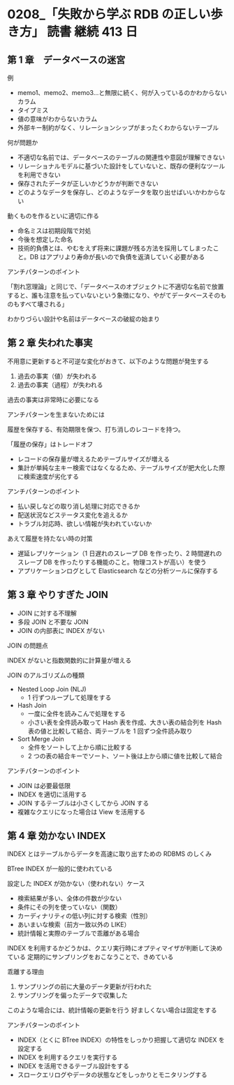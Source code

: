 # 0208\_「失敗から学ぶ RDB の正しい歩き方」 読書 継続 413 日

## 第 1 章　データベースの迷宮

例

- memo1、memo2、memo3...と無限に続く、何が入っているのかわからないカラム
- タイプミス
- 値の意味がわからないカラム
- 外部キー制約がなく、リレーションシップがまったくわからないテーブル

何が問題か

- 不適切な名前では、データベースのテーブルの関連性や意図が理解できない
- リレーショナルモデルに基づいた設計をしていないと、既存の便利なツールを利用できない
- 保存されたデータが正しいかどうかが判断できない
- どのようなデータを保存し、どのようなデータを取り出せばいいかわからない

動くものを作るといに適切に作る

- 命名ミスは初期段階で対処
- 今後を想定した命名
- 技術的負債とは、やむをえず将来に課題が残る方法を採用してしまったこと。DB はアプリより寿命が長いので負債を返済していく必要がある

アンチパターンのポイント

「割れ窓理論」と同じで、「データベースのオブジェクトに不適切な名前で放置すると、誰も注意を払っていないという象徴になり、やがてデータベースそのものもすべて壊される」

わかりづらい設計や名前はデータベースの破綻の始まり

## 第 2 章 失われた事実

不用意に更新すると不可逆な変化がおきて、以下のような問題が発生する

1. 過去の事実（値）が失われる
2. 過去の事実（過程）が失われる

過去の事実は非常時に必要になる

アンチパターンを生まないためには

履歴を保存する、有効期限を保つ、打ち消しのレコードを持つ。

「履歴の保存」はトレードオフ

- レコードの保存量が増えるためテーブルサイズが増える
- 集計が単純な主キー検索ではなくなるため、テーブルサイズが肥大化した際に検索速度が劣化する

アンチパターンのポイント

- 払い戻しなどの取り消し処理に対応できるか
- 配送状況などステータス変化を追えるか
- トラブル対応時、欲しい情報が失われていないか

あえて履歴を持たない時の対策

- 遅延レプリケーション（1 日遅れのスレープ DB を作ったり、2 時間遅れのスレープ DB を作ったりする機能のこと。物理コストが高い）を使う
- アプリケーションログとして Elasticsearch などの分析ツールに保存する

## 第 3 章 やりすぎた JOIN

- JOIN に対する不理解
- 多段 JOIN と不要な JOIN
- JOIN の内部表に INDEX がない

JOIN の問題点

INDEX がないと指数関数的に計算量が増える

JOIN のアルゴリズムの種類

- Nested Loop Join (NLJ)
  - 1 行ずつループして処理をする
- Hash Join
  - 一度に全件を読みこんで処理をする
  - 小さい表を全件読み取って Hash 表を作成、大きい表の結合列を Hash 表の値と比較して結合、両テーブルを 1 回ずつ全件読み取り
- Sort Merge Join
  - 全件をソートして上から順に比較する
  - 2 つの表の結合キーでソート、ソート後は上から順に値を比較して結合

アンチパターンのポイント

- JOIN は必要最低限
- INDEX を適切に活用する
- JOIN するテーブルは小さくしてから JOIN する
- 複雑なクエリになった場合は View を活用する

## 第 4 章 効かない INDEX

INDEX とはテーブルからデータを高速に取り出すための RDBMS のしくみ

BTree INDEX が一般的に使われている

設定した INDEX が効かない（使われない）ケース

- 検索結果が多い、全体の件数が少ない
- 条件にその列を使っていない（関数）
- カーディナリティの低い列に対する検索（性別）
- あいまいな検索（前方一致以外の LIKE）
- 統計情報と実際のテーブルで乖離がある場合

INDEX を利用するかどうかは、クエリ実行時にオプティマイザが判断して決めている
定期的にサンプリングをおこなうことで、きめている

乖離する理由

1. サンプリングの前に大量のデータ更新が行われた
2. サンプリングを偏ったデータで収集した

このような場合には、統計情報の更新を行う
好ましくない場合は固定をする

アンチパターンのポイント

- INDEX（とくに BTree INDEX）の特性をしっかり把握して適切な INDEX を設定する
- INDEX を利用するクエリを実行する
- INDEX を活用できるテーブル設計をする
- スロークエリログやデータの状態などをしっかりとモニタリングする
